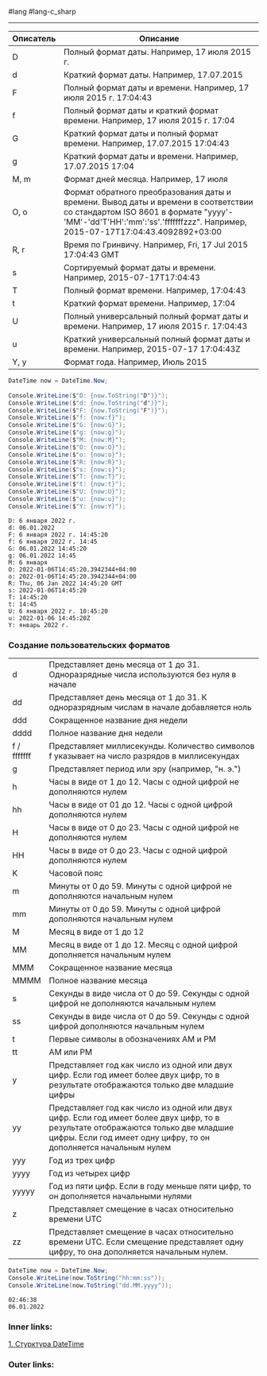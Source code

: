 #lang #lang-c_sharp 

---

|Описатель|Описание|
|---|---|
|D|Полный формат даты. Например, 17 июля 2015 г.|
|d|Краткий формат даты. Например, 17.07.2015|
|F|Полный формат даты и времени. Например, 17 июля 2015 г. 17:04:43|
|f|Полный формат даты и краткий формат времени. Например, 17 июля 2015 г. 17:04|
|G|Краткий формат даты и полный формат времени. Например, 17.07.2015 17:04:43|
|g|Краткий формат даты и времени. Например, 17.07.2015 17:04|
|M, m|Формат дней месяца. Например, 17 июля|
|O, o|Формат обратного преобразования даты и времени. Вывод даты и времени в соответствии со стандартом ISO 8601 в формате "yyyy'-'MM'-'dd'T'HH':'mm':'ss'.'fffffffzzz". Например, 2015-07-17T17:04:43.4092892+03:00|
|R, r|Время по Гринвичу. Например, Fri, 17 Jul 2015 17:04:43 GMT|
|s|Сортируемый формат даты и времени. Например, 2015-07-17T17:04:43|
|T|Полный формат времени. Например, 17:04:43|
|t|Краткий формат времени. Например, 17:04|
|U|Полный универсальный полный формат даты и времени. Например, 17 июля 2015 г. 17:04:43|
|u|Краткий универсальный полный формат даты и времени. Например, 2015-07-17 17:04:43Z|
|Y, y|Формат года. Например, Июль 2015|

```csharp
DateTime now = DateTime.Now;
 
Console.WriteLine($"D: {now.ToString("D")}");
Console.WriteLine($"d: {now.ToString("d")}");
Console.WriteLine($"F: {now.ToString("F")}");
Console.WriteLine($"f: {now:f}");
Console.WriteLine($"G: {now:G}");
Console.WriteLine($"g: {now:g}");
Console.WriteLine($"M: {now:M}");
Console.WriteLine($"O: {now:O}");
Console.WriteLine($"o: {now:o}");
Console.WriteLine($"R: {now:R}");
Console.WriteLine($"s: {now:s}");
Console.WriteLine($"T: {now:T}");
Console.WriteLine($"t: {now:t}");
Console.WriteLine($"U: {now:U}");
Console.WriteLine($"u: {now:u}");
Console.WriteLine($"Y: {now:Y}");
```

```
D: 6 января 2022 г.
d: 06.01.2022
F: 6 января 2022 г. 14:45:20
f: 6 января 2022 г. 14:45
G: 06.01.2022 14:45:20
g: 06.01.2022 14:45
M: 6 января
O: 2022-01-06T14:45:20.3942344+04:00
o: 2022-01-06T14:45:20.3942344+04:00
R: Thu, 06 Jan 2022 14:45:20 GMT
s: 2022-01-06T14:45:20
T: 14:45:20
t: 14:45
U: 6 января 2022 г. 10:45:20
u: 2022-01-06 14:45:20Z
Y: январь 2022 г.
```

### Создание пользовательских форматов

|   |   |
|---|---|
|d|Представляет день месяца от 1 до 31. Одноразрядные числа используются без нуля в начале|
|dd|Представляет день месяца от 1 до 31. К одноразрядным числам в начале добавляется ноль|
|ddd|Сокращенное название дня недели|
|dddd|Полное название дня недели|
|f / fffffff|Представляет миллисекунды. Количество символов f указывает на число разрядов в миллисекундах|
|g|Представляет период или эру (например, "н. э.")|
|h|Часы в виде от 1 до 12. Часы с одной цифрой не дополняются нулем|
|hh|Часы в виде от 01 до 12. Часы с одной цифрой дополняются нулем|
|H|Часы в виде от 0 до 23. Часы с одной цифрой не дополняются нулем|
|HH|Часы в виде от 0 до 23. Часы с одной цифрой дополняются нулем|
|K|Часовой пояс|
|m|Минуты от 0 до 59. Минуты с одной цифрой не дополняются начальным нулем|
|mm|Минуты от 0 до 59. Минуты с одной цифрой дополняются начальным нулем|
|M|Месяц в виде от 1 до 12|
|MM|Месяц в виде от 1 до 12. Месяц с одной цифрой дополняется начальным нулем|
|MMM|Сокращенное название месяца|
|MMMM|Полное название месяца|
|s|Секунды в виде числа от 0 до 59. Секунды с одной цифрой не дополняются начальным нулем|
|ss|Секунды в виде числа от 0 до 59. Секунды с одной цифрой дополняются начальным нулем|
|t|Первые символы в обозначениях AM и PM|
|tt|AM или PM|
|y|Представляет год как число из одной или двух цифр. Если год имеет более двух цифр, то в результате отображаются только две младшие цифры|
|yy|Представляет год как число из одной или двух цифр. Если год имеет более двух цифр, то в результате отображаются только две младшие цифры. Если год имеет одну цифру, то он дополняется начальным нулем|
|yyy|Год из трех цифр|
|yyyy|Год из четырех цифр|
|yyyyy|Год из пяти цифр. Если в году меньше пяти цифр, то он дополняется начальными нулями|
|z|Представляет смещение в часах относительно времени UTC|
|zz|Представляет смещение в часах относительно времени UTC. Если смещение представляет одну цифру, то она дополняется начальным нулем.|

```csharp
DateTime now = DateTime.Now;
Console.WriteLine(now.ToString("hh:mm:ss"));
Console.WriteLine(now.ToString("dd.MM.yyyy"));
```

```
02:46:38
06.01.2022
```

### Inner links:
[1. Стурктура DateTime](1.%20Languages/C-sharp/0.%20Введение/4.%20Дата%20и%20время/1.%20Стурктура%20DateTime.md)

### Outer links: